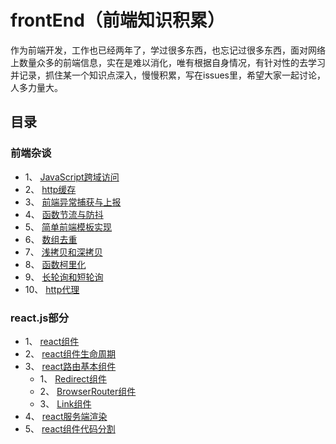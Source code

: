 # frontEnd（前端知识积累）
作为前端开发，工作也已经两年了，学过很多东西，也忘记过很多东西，面对网络上数量众多的前端信息，实在是难以消化，唯有根据自身情况，有针对性的去学习并记录，抓住某一个知识点深入，慢慢积累，写在issues里，希望大家一起讨论，人多力量大。
## 目录
### 前端杂谈
- 1、 [JavaScript跨域访问](https://github.com/andyChenAn/frontEnd/issues/1)
- 2、 [http缓存](https://github.com/andyChenAn/frontEnd/issues/2)
- 3、 [前端异常捕获与上报](https://github.com/andyChenAn/frontEnd/issues/3)
- 4、 [函数节流与防抖](https://github.com/andyChenAn/frontEnd/issues/4)
- 5、 [简单前端模板实现](https://github.com/andyChenAn/frontEnd/issues/5)
- 6、 [数组去重](https://github.com/andyChenAn/frontEnd/issues/6)
- 7、 [浅拷贝和深拷贝](https://github.com/andyChenAn/frontEnd/issues/7)
- 8、 [函数柯里化](https://github.com/andyChenAn/frontEnd/issues/8)
- 9、 [长轮询和短轮询](https://github.com/andyChenAn/frontEnd/issues/9)
- 10、 [http代理](https://github.com/andyChenAn/frontEnd/issues/10)
### react.js部分
- 1、 [react组件](https://github.com/andyChenAn/frontEnd/issues/11)
- 2、 [react组件生命周期](https://github.com/andyChenAn/frontEnd/issues/12)
- 3、 [react路由基本组件](https://github.com/andyChenAn/frontEnd/issues/13)
  - 1、 [Redirect组件](https://github.com/andyChenAn/frontEnd/issues/16)
  - 2、 [BrowserRouter组件](https://github.com/andyChenAn/frontEnd/issues/17)
  - 3、 [Link组件](https://github.com/andyChenAn/frontEnd/issues/18)
- 4、 [react服务端渲染](https://github.com/andyChenAn/frontEnd/issues/14)
- 5、 [react组件代码分割](https://github.com/andyChenAn/frontEnd/issues/15)
